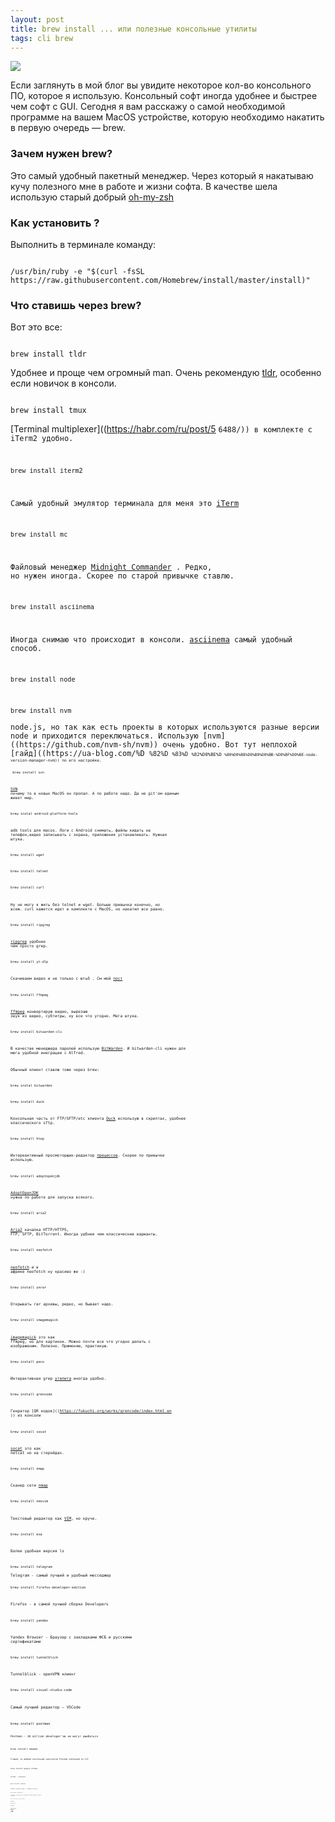 ```yaml
---
layout: post
title: brew install ... или полезные консольные утилиты
tags: cli brew
---
```

![](https://raw.githubusercontent.com/tatarinovms/tatarinovms.github.io/master/images/posts/brew/logo.png)

Если заглянуть в мой блог вы увидите некоторое кол-во консольного ПО, которое я использую. Консольный софт иногда  удобнее и быстрее чем софт с GUI. Сегодня я вам расскажу о самой необходимой программе на вашем MacOS устройстве, которую необходимо накатить в первую очередь — brew. 

### Зачем нужен brew?

Это самый удобный пакетный менеджер. Через который я накатываю кучу полезного мне в работе и жизни софта. В качестве шела использую старый добрый [oh-my-zsh]((https://ohmyz.sh/))

### Как установить ?

Выполнить в терминале команду:

<code>
/usr/bin/ruby -e "$(curl -fsSL https://raw.githubusercontent.com/Homebrew/install/master/install)"
</code>
 

### Что  ставишь через brew?

Вот это все:
  
<code>
brew install tldr
</code>
 
Удобнее и проще чем огромный man. Очень рекомендую [tldr]((https://tldr.sh/)), особенно если новичок в консоли. 
 
<code>
brew install tmux 
</code>

[Terminal multiplexer]((https://habr.com/ru/post/5 <code>6488/)) в комплекте с iTerm2 удобно. 
 
<code>
brew install iterm2
</code>
 
 
Самый удобный эмулятор терминала для меня это [iTerm]((https://iterm2.com/))

<code>
brew install mc
</code>
 
Файловый менеджер [Midnight Commander]((https://midnight-commander.org/)) . Редко, но нужен иногда. Скорее по старой привычке ставлю. 

<code>
brew install asciinema 
</code>
 
Иногда снимаю что происходит в консоли. [asciinema]((https://asciinema.org/)) самый удобный способ.

<code>
brew install node 
</code>

<code>
brew install nvm 
</code> 
node.js, но так как есть проекты в которых используются разные версии node и приходится переключаться. Использую [nvm]((https://github.com/nvm-sh/nvm)) очень удобно. Вот тут неплохой [гайд]((https://ua-blog.com/%D <code>%82%D <code>%83%D <code>%82%D0%BE%D <code>%80%D0%B8%D0%B0%D0%BB-%D0%BF%D0%BE-node-version-manager-nvm)) по его настройке.

<code>
 brew install svn
</code>
 
[SVN]((https://en.wikipedia.org/wiki/Apache_Subversion)) почему то в новых MacOS он пропал. А по работе надо. Да не git'ом единым живет мир. 

<code>
brew instal android-platform-tools
</code>
 
adb tools для macos. Логи с Android снимать, файлы кидать на телефон,видео записывать c экрана, приложения устанавливать. Нужная штука. 

<code>
brew install wget
</code>

<code>
brew install telnet 
</code>

<code>
brew install curl
</code>
 
Ну не могу я жить без telnet и wget. Больше привычка конечно, но всеж. curl кажется идет в комплекте с MacOS, но накатил все равно.

<code>
brew install ripgrep
</code>
 
[ripgrep]((https://github.com/BurntSushi/ripgrep)) удобнее чем просто grep.

<code>
brew install yt-dlp
</code>
 
Скачиваем видео и не только c ютьб . См мой [пост](https://blog.tatarinov.space/yt-dlp/)

<code>
brew install ffmpeg
</code>
 
[ffmpeg]((https://ffmpeg.org/)) конвертирую видео, вырезаю звук из видео, субтитры, ну все что угодно. Мега штука. 

<code>
brew install bitwarden-cli
</code>
 
В качестве менеджера паролей использую [BitWarden]((https://bitwarden.com/)). И bitwarden-cli нужен для мега удобной инеграции c Alfred.

Обычный клиент ставлю тоже через brew:

<code>
brew instal bitwarden
</code>

<code>
brew install duck
</code>
 
Консольная часть от FTP/SFTP/etc клиента [Duck]((https://duck.sh/)) использую в скриптах, удобнее классического sftp.

<code>
brew install htop
</code>
 
Интереактивный просмоторщик-редактор [процессов]((https://htop.dev/)). Скорее по привычке использую. 

<code>
brew install adoptopenjdk
</code>

[AdoptOpenJDK]((https://github.com/AdoptOpenJDK/homebrew-openjdk)) нужна по работе для запуска всякого. 

<code>
brew install aria2
</code>
 
[Aria2]((https://aria2.github.io/)) качалка HTTP/HTTPS, FTP, SFTP, BitTorrent. Иногда удбнее чем классические варианты. 

<code>
brew install neofetch
</code>
 
[neofetch]((https://github.com/dylanaraps/neofetch)) и в африке neofetch ну красиво же :)

<code>
brew install unrar
</code>
 
Открывать rar архивы, редко, но бывает надо.

<code>
brew install imagemagick
</code>
 
[imagemagick]((https://imagemagick.org/index.php)) это как ffmpeg, но для картинок. Можно почти все что угодно делать с изображеним. Полезно. Применяю, практикую. 

<code>
brew install peco
</code>
 
Интерактивная grep [утилита]((https://github.com/peco/peco)) иногда удобно. 

<code>
brew install qrencode
</code>
 
Генратор [QR кодов]((https://fukuchi.org/works/qrencode/index.html.en )) из консоли 

<code>
brew install socat
</code>
 
[socat]((http://www.dest-unreach.org/socat/)) это как netcat но на стеройдах.

<code>
brew install nmap
</code>
 
Сканер сети [nmap]((https://nmap.org/))

<code>
brew install neovim
</code>
 
Текстовый редактор как [VIM]((https://habr.com/ru/post/426255/)), но круче.

<code>
brew install exa
</code>
 
Более удобная версия ls
 
<code>
brew install telegram
</code>
Telegram - самый лучший и удобный месседжер

<code>
brew install firefox-developer-edition
</code>

Firefox - в самой лучшей сборке Developers

<code>
brew install yandex
</code>

Yandex Browser - Браузер с закладками ФСБ и русскими сертификатами

<code>
brew install tunnelblick
</code>

Tunnelblick - openVPN клиент

<code>
brew install visual-studio-code
</code>

Самый лучший редактор – VSCode

 <code>
brew install postman
 <code>

Postman - 20 million developer'ов не могут ошибаться

 <code>
brew install newman
 <code>

Старый, но добрый консольный запускатор Postman коллекций из CLI

 <code>
brew install google-chrome
 <code>

Chrome - классика

 <code>
brew install vivaldi
 <code>

Vivaldi на базе Chrome, от бывших из Opera

 <code>
brew install onlyoffice
 <code>

onlyoffice - офисный пакет который может хорошо открывать документы от MSOffice.

 <code>
brew install microsoft-remote-desktop
 <code>

RDP клиент

 <code>
brew install deepl
 <code>

Лучший переводчик

 <code>
brew install keystore-explorer
 <code>

Клиент для работе с keystore Java

 <code>
brew install android-studio 
 <code>

Android Studio нужно SDK и эмулятор

 <code>
brew install --cask arc
 <code>

Крутой браузер [Arc](https://arc.net/)

<code>
brew install --cask audacity
<code>

Простой как топор аудиоредактор [audacity](https://www.audacityteam.org/)

<code>
brew install --cask obsidian
<code>

Крутой заметочнико-библотека [Obsidian](https://obsidian.md/)

<code>
brew install --cask zoom
<code>

Стандарт нашего времени [zoom](https://www.zoom.us/)

<code>
brew install --cask zoom
<code>

Стандарт нашего времени [zoom](https://www.zoom.us/)


<code>
brew install --cask vlc
<code>
VLC [плеер](https://www.videolan.org/vlc/)

<code>
brew install --cask devtoys
<code>

[DevToys](https://blog.tatarinov.space/devtools/) – удобные миниутилиты в одном месте

<code>
brew install termtosvg
<code>

[termtosvg](https://blog.tatarinov.space/recordshell/) – утилита написанная на питоне, чтобы записывать вашу сессию из терминала в svg анимацию.

<code>
brew install scrcpy
<code>

[Scrcpy](https://blog.tatarinov.space/Scrcpy/) - Управление вашим Android устройством с ПК

<code>
brew tap jkfran/killport
<code>

<code>
brew install killport
<code>

[killport](https://blog.tatarinov.space/killbyport/) - убиваем процесс по сетевому порту

<code>
brew install --cask whisky
<code>

[Запускаем](https://blog.tatarinov.space/Whisky/) Windows игры на Mac с чипом Apple Sillicon М